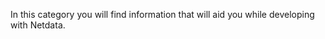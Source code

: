 <!--
title: "Developers"
sidebar_label: "Developers"
custom_edit_url: "https://github.com/netdata/netdata/blob/master/docs/category-overview-pages/developers-overview.md"
learn_status: "Published"
learn_rel_path: "Developers"
sidebar_position: 100
-->

In this category you will find information that will aid you while developing with Netdata.
